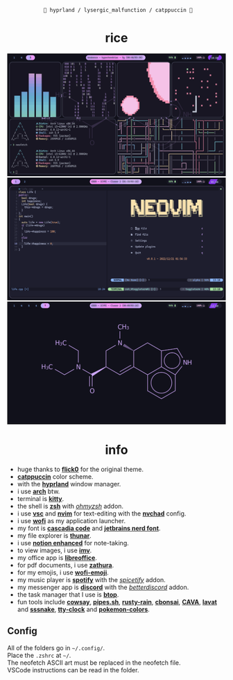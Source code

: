 <div align="justify">

<div align="center">

```ocaml
 🌿 hyprland / lysergic_malfunction / catppuccin 🌿
```


# rice
![rice](./screenshots/main.png)
![nvim](./screenshots/nvim.png)
![rice](./screenshots/desktop.png)

# info
 
</div>
</div>

- huge thanks to [**flick0**](https://github.com/flick0/dotfiles) for the original theme.  
- [**catppuccin**](https://github.com/catppuccin/catppuccin) color scheme.
- with the [**hyprland**](https://hyprland.org/) window manager.
- i use [**arch**](https://archlinux.org/) btw.
- terminal is [**kitty**](https://wiki.archlinux.org/title/kitty).
- the shell is [**zsh**](https://ohmyz.sh/) with [_ohmyzsh_](https://ohmyz.sh/) addon.  
- i use [**vsc**](https://code.visualstudio.com/) and [**nvim**](https://neovim.io/) for text-editing with the [**nvchad**](https://nvchad.com/) config.  
- i use [**wofi**](https://archlinux.org/packages/community/x86_64/wofi/) as my application launcher.
- my font is [**cascadia code**](https://github.com/microsoft/cascadia-code) and [**jetbrains nerd font**](https://github.com/ryanoasis/nerd-fonts/blob/master/patched-fonts/JetBrainsMono/Ligatures/Regular/complete/JetBrains%20Mono%20Regular%20Nerd%20Font%20Complete%20Mono.ttf).
- my file explorer is [**thunar**](https://archlinux.org/packages/extra/x86_64/thunar/).
- i use [**notion enhanced**](https://github.com/notion-enhancer/desktop) for note-taking.
- to view images, i use [**imv**](https://feh.finalrewind.org/).  
- my office app is [**libreoffice**](https://www.libreoffice.org/).  
- for pdf documents, i use [**zathura**](https://pwmt.org/projects/zathura/).  
- for my emojis, i use [**wofi-emoji**](https://github.com/dln/wofi-emoji).  
- my music player is [**spotify**](https://spotify.com) with the [_spicetify_](https://spicetify.app/) addon.
- my messenger app is [**discord**](https://discord.com) with the [_betterdiscord_](https://betterdiscord.app/) addon.
- the task manager that I use is [**btop**](https://github.com/aristocratos/btop).
- fun tools include [**cowsay**](https://www.npmjs.com/package/cowsay), [**pipes.sh**](https://github.com/pipeseroni/pipes.sh), [**rusty-rain**](https://github.com/cowboy8625/rusty-rain), [**cbonsai**](https://www.cyberciti.biz/open-source/cbonsai-linux-bonsai-tree-generator-for-cli-lovers-for-fun/), [**CAVA**](https://github.com/karlstav/cava), [**lavat**](https://github.com/AngelJumbo/lavat) and [**sssnake**](https://github.com/AngelJumbo/sssnake), [**tty-clock**](https://github.com/xorg62/tty-clock) and [**pokemon-colors**](https://aur.archlinux.org/packages/pokemon-colorscripts-git).

## Config

All of the folders go in `~/.config/`.  
Place the `.zshrc` at `~/`.   
The neofetch ASCII art must be replaced in the neofetch file.  
VSCode instructions can be read in the folder.
